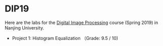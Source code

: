 # DIP19
Here are the labs for the [Digital Image Processing](http://lamda.nju.edu.cn/liyf/dip19/dip19.htm) course (Spring 2019) in Nanjing University.
- Project 1: Histogram Equalization （Grade: 9.5 / 10)
